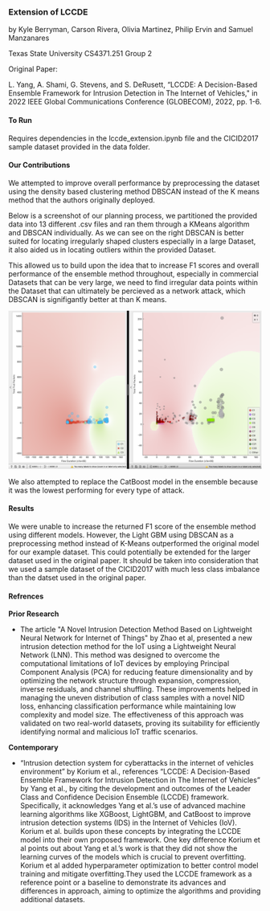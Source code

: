 ### Extension of LCCDE

by Kyle Berryman, Carson Rivera, Olivia Martinez, Philip Ervin and Samuel Manzanares

Texas State University CS4371.251 Group 2

Original Paper:

L. Yang, A. Shami, G. Stevens, and S. DeRusett, “LCCDE: A Decision-Based Ensemble Framework for Intrusion Detection in The Internet of Vehicles," in 2022 IEEE Global Communications Conference (GLOBECOM), 2022, pp. 1-6.

#### To Run

Requires dependencies in the lccde_extension.ipynb file and the CICID2017 sample dataset provided in the data folder. 

#### Our Contributions

We attempted to improve overall performance by preprocessing the dataset using the density based clustering method DBSCAN instead of the K means method that the authors originally deployed.

Below is a screenshot of our planning process, we partitioned the provided data into 13 different .csv files and ran them through a KMeans algorithm and DBSCAN individually. As we can see on the right DBSCAN is better suited for locating irregularly shaped clusters especially in a large Dataset, it also aided us in locating outliers within the provided Dataset.

This allowed us to build upon the idea that to increase F1 scores and overall performance of the ensemble method throughout, especially in commercial Datasets that can be very large, we need to find irregular data points within the Dataset that can ultimately be percieved as a network attack, which DBSCAN is signifigantly better at than K means.

![alt text](resources/kMeansVSDBScan.png)

We also attempted to replace the CatBoost model in the ensemble because it was the lowest performing for every type of attack.

#### Results

We were unable to increase the returned F1 score of the ensemble method using different models. However, the Light GBM using DBSCAN as a preprocessing method instead of K-Means outperformed the original model for our example dataset. This could potentially be extended for the larger dataset used in the original paper. It should be taken into consideration that we used a sample dataset of the CICID2017 with much less class imbalance than the datset used in the original paper.

#### Refrences

**Prior Research**
- The article "A Novel Intrusion Detection Method Based on Lightweight Neural Network for Internet of Things" by Zhao et al, presented a new intrusion detection method for the IoT using a Lightweight Neural Network (LNN). This method was designed to overcome the computational limitations of IoT devices by employing Principal Component Analysis (PCA) for reducing feature dimensionality and by optimizing the network structure through expansion, compression, inverse residuals, and channel shuffling. These improvements helped in managing the uneven distribution of class samples with a novel NID loss, enhancing classification performance while maintaining low complexity and model size. The effectiveness of this approach was validated on two real-world datasets, proving its suitability for efficiently identifying normal and malicious IoT traffic scenarios.
  
**Contemporary**
- “Intrusion detection system for cyberattacks in the internet of vehicles environment” by Korium et al., references “LCCDE: A Decision-Based Ensemble Framework for Intrusion Detection in The Internet of Vehicles” by Yang et al., by citing the development and outcomes of the Leader Class and Confidence Decision Ensemble (LCCDE) framework. Specifically, it acknowledges Yang et al.’s use of advanced machine learning algorithms like XGBoost, LightGBM, and CatBoost to improve intrusion detection systems (IDS) in the Internet of Vehicles (IoV). Korium et al. builds upon these concepts by integrating the LCCDE model into their own proposed framework. One key difference Korium et al points out about Yang et al.’s work is that they did not show the learning curves of the models which is crucial to prevent overfitting. Korium et al added hyperparameter optimization to better control model training and mitigate overfitting.They used the LCCDE framework as a reference point or a baseline to demonstrate its advances and differences in approach, aiming to optimize the algorithms and providing additional datasets.
